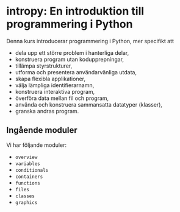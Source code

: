 # intropy: En introduktion till programmering i Python

Denna kurs introducerar programmering i Python, mer specifikt att

- dela upp ett större problem i hanterliga delar,
- konstruera program utan kodupprepningar,
- tillämpa styrstrukturer,
- utforma och presentera användarvänliga utdata,
- skapa flexibla applikationer,
- välja lämpliga identifierarnamn,
- konstruera interaktiva program,
- överföra data mellan fil och program,
- använda och konstruera sammansatta datatyper (klasser),
- granska andras program.


## Ingående moduler

Vi har följande moduler:

- `overview`
- `variables`
- `conditionals`
- `containers`
- `functions`
- `files`
- `classes`
- `graphics`

